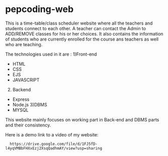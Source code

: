 # pepcoding-web

This is a time-table/class scheduler website where all the teachers and students connect to each other.
A teacher can contact the Admin to ADD/REMOVE classes for his or her choices. It also contains the information of 
students who are currently enrolled for the course ans teachers as well who are teaching.

The technologies used in it are :
1)Front-end
  - HTML
  - CSS
  - EJS
  - JAVASCRIPT
2) Backend
  - Express
  - Node.js
3)DBMS
  - MYSQL
  
 This website mainly focuses on working part in Back-end and DBMS parts and their consistency.
 
 Here is a demo link to a video of my website:
 
      https://drive.google.com/file/d/1FJ5fD-l4yqVMBbFHXxEzj2XsqQadhmAY/view?usp=sharing
